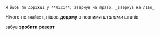 ```
Я йшов по доріжці у **лісі**, звернув на право, _звернув на ліво_
```

Нічого не `знайшов`, пішов **додому** з повними _штанами_ штанів

забув **зробити реверт**